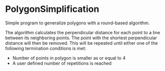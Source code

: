 # PolygonSimplification

Simple program to generalize polygons with a round-based algorithm. 

The algorithm calculates the perpendicular distance for each point to a line between its neighboring points. The point with the shortest perpendicular distance will then be removed. This will be repeated until either one of the following termination conditions is met:

-	Number of points in polygon is smaller as or equal to 4
-	A user defined number of repetitions is reached
